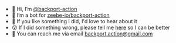 - 👋 Hi, I’m [@backport-action](https://github.com/backport-action)
- 🤖 I’m a bot for [zeebe-io/backport-action](www.github.com/zeebe-io/backport-action)
- 🥳 If you like something I did, I'd love to hear about it
- 😵 If I did something wrong, please tell me [here](https://github.com/zeebe-io/backport-action/issues) so I can be better
- 💌 You can reach me via email backport.action@gmail.com
